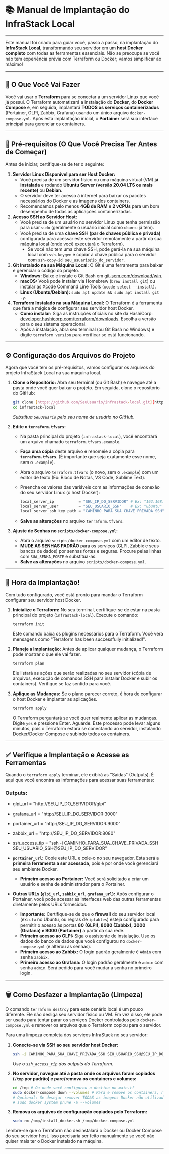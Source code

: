 # 📚 Manual de Implantação do InfraStack Local

---

Este manual foi criado para guiar você, passo a passo, na implantação do **InfraStack Local**, transformando seu servidor em um **host Docker completo** com todas as ferramentas essenciais. Não se preocupe se você não tem experiência prévia com Terraform ou Docker; vamos simplificar ao máximo!

---

## 🎯 O Que Você Vai Fazer

Você vai usar o **Terraform** para se conectar a um servidor Linux que você já possui. O Terraform automatizará a instalação do **Docker**, do **Docker Compose** e, em seguida, implantará **TODOS os serviços containerizados** (Portainer, GLPI, Zabbix, Grafana) usando um único arquivo `docker-compose.yml`. Após esta implantação inicial, o **Portainer** será sua interface principal para gerenciar os containers.

---

## 📝 Pré-requisitos (O Que Você Precisa Ter Antes de Começar)

Antes de iniciar, certifique-se de ter o seguinte:

1.  **Servidor Linux Disponível para ser Host Docker:**
    * Você precisa de um servidor físico ou uma máquina virtual (VM) **já instalada** e rodando **Ubuntu Server (versão 20.04 LTS ou mais recente)** ou **Debian**.
    * O servidor deve ter acesso à internet para baixar os pacotes necessários do Docker e as imagens dos containers.
    * Recomendamos pelo menos **4GB de RAM** e **2 vCPUs** para um bom desempenho de todas as aplicações containerizadas.
2.  **Acesso SSH ao Servidor Host:**
    * Você precisa de um usuário no servidor Linux que tenha permissão para usar `sudo` (geralmente o usuário inicial como `ubuntu` já tem).
    * Você precisa de uma **chave SSH (par de chaves pública e privada)** configurada para acessar este servidor remotamente a partir da sua máquina local (onde você executará o Terraform).
        * Se você não tem uma chave SSH, pode gerá-la na sua máquina local com `ssh-keygen` e copiar a chave pública para o servidor com `ssh-copy-id seu_usuario@ip_do_servidor`.
3.  **Git Instalado na sua Máquina Local:** O Git é uma ferramenta para baixar e gerenciar o código do projeto.
    * **Windows:** Baixe e instale o Git Bash em [git-scm.com/download/win](https://git-scm.com/download/win).
    * **macOS:** Você pode instalar via Homebrew (`brew install git`) ou instalar as Xcode Command Line Tools (`xcode-select --install`).
    * **Linux (Ubuntu/Debian):** `sudo apt update && sudo apt install git -y`.
4.  **Terraform Instalado na sua Máquina Local:** O Terraform é a ferramenta que fará a mágica de configurar seu servidor host Docker.
    * **Como instalar:** Siga as instruções oficiais no site da HashiCorp: [developer.hashicorp.com/terraform/downloads](https://developer.hashicorp.com/terraform/downloads). Escolha a versão para o seu sistema operacional.
    * Após a instalação, abra seu terminal (ou Git Bash no Windows) e digite `terraform version` para verificar se está funcionando.

---

## ⚙️ Configuração dos Arquivos do Projeto

Agora que você tem os pré-requisitos, vamos configurar os arquivos do projeto InfraStack Local na sua máquina local.

1.  **Clone o Repositório:** Abra seu terminal (ou Git Bash) e navegue até a pasta onde você quer baixar o projeto. Em seguida, clone o repositório do GitHub:

    ```bash
    git clone [https://github.com/SeuUsuario/infrastack-local.git](https://github.com/SeuUsuario/infrastack-local.git)
    cd infrastack-local
    ```

    *Substitua `SeuUsuario` pelo seu nome de usuário no GitHub.*

2.  **Edite o `terraform.tfvars`:**
    * Na pasta principal do projeto (`infrastack-local`), você encontrará um arquivo chamado `terraform.tfvars.example`.
    * **Faça uma cópia** deste arquivo e renomeie a cópia para **`terraform.tfvars`**. (É importante que seja exatamente esse nome, sem o `.example`).
    * Abra o arquivo `terraform.tfvars` (o novo, sem o `.example`) com um editor de texto (Ex: Bloco de Notas, VS Code, Sublime Text).
    * Preencha os valores das variáveis com as informações de conexão do seu servidor Linux (o host Docker):

        ```terraform
        local_server_ip           = "SEU_IP_DO_SERVIDOR" # Ex: "192.168.1.100" (IP do servidor Linux)
        local_server_user         = "SEU_USUARIO_SSH"    # Ex: "ubuntu" ou "admin" (Usuário SSH no servidor)
        local_server_ssh_key_path = "CAMINHO_PARA_SUA_CHAVE_PRIVADA_SSH" # Ex: "/home/seu_usuario/.ssh/id_rsa" ou "C:\\Users\\SeuUsuario\\.ssh\\id_rsa" (Caminho completo da sua chave privada)
        ```

    * **Salve as alterações** no arquivo `terraform.tfvars`.

3.  **Ajuste de Senhas no `scripts/docker-compose.yml`:**
    * Abra o arquivo `scripts/docker-compose.yml` com um editor de texto.
    * **MUDE AS SENHAS PADRÃO** para os serviços (GLPI, Zabbix e seus bancos de dados) por senhas fortes e seguras. Procure pelas linhas com `SUA_SENHA_FORTE` e substitua-as.
    * **Salve as alterações** no arquivo `scripts/docker-compose.yml`.

---

## 🚀 Hora da Implantação!

Com tudo configurado, você está pronto para mandar o Terraform configurar seu servidor host Docker.

1.  **Inicialize o Terraform:** No seu terminal, certifique-se de estar na pasta principal do projeto (`infrastack-local`). Execute o comando:

    ```bash
    terraform init
    ```

    Este comando baixa os plugins necessários para o Terraform. Você verá mensagens como "Terraform has been successfully initialized!".

2.  **Planeje a Implantação:** Antes de aplicar qualquer mudança, o Terraform pode mostrar o que ele vai fazer.

    ```bash
    terraform plan
    ```

    Ele listará as ações que serão realizadas no seu servidor (cópia de arquivos, execução de comandos SSH para instalar Docker e subir os containers). Verifique se faz sentido para você.

3.  **Aplique as Mudanças:** Se o plano parecer correto, é hora de configurar o host Docker e implantar as aplicações.

    ```bash
    terraform apply
    ```

    O Terraform perguntará se você quer realmente aplicar as mudanças. Digite `yes` e pressione Enter.
    Aguarde. Este processo pode levar alguns minutos, pois o Terraform estará se conectando ao servidor, instalando Docker/Docker Compose e subindo todos os containers.

---

## ✅ Verifique a Implantação e Acesse as Ferramentas

Quando o `terraform apply` terminar, ele exibirá as "Saídas" (Outputs). É aqui que você encontra as informações para acessar suas ferramentas:

### Outputs:

* glpi_url = "http://SEU_IP_DO_SERVIDOR/glpi"
* grafana_url = "http://SEU_IP_DO_SERVIDOR:3000"
* portainer_url = "http://SEU_IP_DO_SERVIDOR:9000"
* zabbix_url = "http://SEU_IP_DO_SERVIDOR:8080"
* ssh_access_tip = "ssh -i CAMINHO_PARA_SUA_CHAVE_PRIVADA_SSH SEU_USUARIO_SSH@SEU_IP_DO_SERVIDOR"

* **`portainer_url`:** Copie este URL e cole-o no seu navegador. Esta será a **primeira ferramenta a ser acessada**, pois é por onde você gerenciará seu ambiente Docker.
    * **Primeiro acesso ao Portainer:** Você será solicitado a criar um usuário e senha de administrador para o Portainer.
* **Outras URLs (`glpi_url`, `zabbix_url`, `grafana_url`):** Após configurar o Portainer, você pode acessar as interfaces web das outras ferramentas diretamente pelos URLs fornecidos.

    * **Importante:** Certifique-se de que o **firewall** do seu servidor local (ex: `ufw` no Ubuntu, ou regras de `iptables`) esteja configurado para permitir o acesso às portas **80 (GLPI), 8080 (Zabbix), 3000 (Grafana) e 9000 (Portainer)** a partir da sua rede.
    * **Primeiro acesso ao GLPI:** Siga o assistente de instalação. Use os dados do banco de dados que você configurou no `docker-compose.yml` (e alterou as senhas).
    * **Primeiro acesso ao Zabbix:** O login padrão geralmente é `Admin` com senha `zabbix`.
    * **Primeiro acesso ao Grafana:** O login padrão geralmente é `admin` com senha `admin`. Será pedido para você mudar a senha no primeiro login.

---

## 🗑️ Como Desfazer a Implantação (Limpeza)

O comando `terraform destroy` para este cenário local é um pouco diferente. Ele não desliga seu servidor físico ou VM. Em vez disso, ele pode ser usado para tentar parar os serviços Docker controlados pelo `docker-compose.yml` e remover os arquivos que o Terraform copiou para o servidor.

Para uma limpeza completa dos serviços InfraStack no seu servidor:

1.  **Conecte-se via SSH ao seu servidor host Docker:**

    ```bash
    ssh -i CAMINHO_PARA_SUA_CHAVE_PRIVADA_SSH SEU_USUARIO_SSH@SEU_IP_DO_SERVIDOR
    ```

    *Use o `ssh_access_tip` dos outputs do Terraform.*

2.  **No servidor, navegue até a pasta onde os arquivos foram copiados (`/tmp` por padrão) e pare/remova os containers e volumes:**

    ```bash
    cd /tmp # Ou onde você configurou o destino no main.tf
    sudo docker-compose down --volumes # Para e remove os containers, redes e volumes criados pelo docker-compose
    # Opcional: Se desejar remover TODAS as imagens Docker não utilizadas (CUIDADO!)
    # sudo docker system prune -a --volumes
    ```

3.  **Remova os arquivos de configuração copiados pelo Terraform:**

    ```bash
    sudo rm /tmp/install_docker.sh /tmp/docker-compose.yml
    ```

Lembre-se que o Terraform não desinstalará o Docker ou Docker Compose do seu servidor host. Isso precisaria ser feito manualmente se você não quiser mais ter o Docker instalado na máquina.

---
